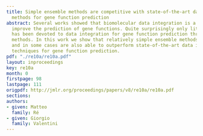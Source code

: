 ```yaml
---
title: Simple ensemble methods are competitive with state-of-the-art data integration
  methods for gene function prediction
abstract: Several works showed that biomolecular data integration is a key issue to
  improve the prediction of gene functions. Quite surprisingly only little attention
  has been devoted to data integration for gene function prediction through ensemble
  methods. In this work we show that relatively simple ensemble methods are competitive
  and in some cases are also able to outperform state-of-the-art data integration
  techniques for gene function prediction.
pdf: "./re10a/re10a.pdf"
layout: inproceedings
key: re10a
month: 0
firstpage: 98
lastpage: 111
origpdf: http://jmlr.org/proceedings/papers/v8/re10a/re10a.pdf
sections: 
authors:
- given: Matteo
  family: Ré
- given: Giorgio
  family: Valentini
---
```

